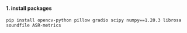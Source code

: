 #### 1. install packages
```shell
pip install opencv-python pillow gradio scipy numpy==1.20.3 librosa soundfile ASR-metrics
```